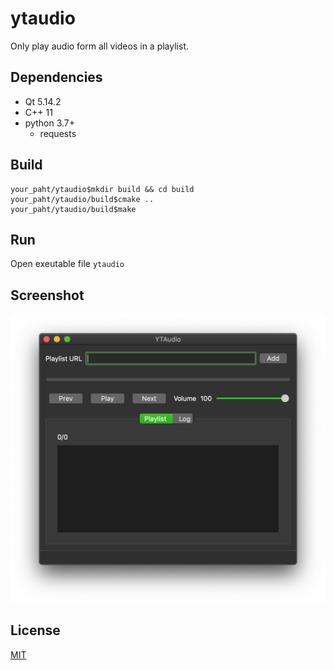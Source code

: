 # ytaudio
Only play audio form all videos in a playlist.

## Dependencies
 * Qt 5.14.2
 * C++ 11
 * python 3.7+
    * requests

## Build

  ```
your_paht/ytaudio$mkdir build && cd build
your_paht/ytaudio/build$cmake ..
your_paht/ytaudio/build$make
  ```

## Run
Open exeutable file `ytaudio`

## Screenshot
<img src="screenshot.png" width="600">

## License
[MIT](https://choosealicense.com/licenses/mit/)
